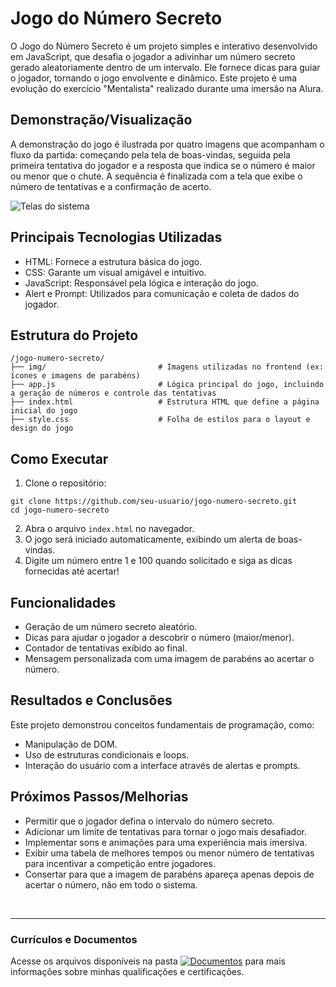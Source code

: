 # Jogo do Número Secreto
O Jogo do Número Secreto é um projeto simples e interativo desenvolvido em JavaScript, que desafia o jogador a adivinhar um número secreto gerado aleatoriamente dentro de um intervalo. Ele fornece dicas para guiar o jogador, tornando o jogo envolvente e dinâmico. Este projeto é uma evolução do exercício "Mentalista" realizado durante uma imersão na Alura.

## Demonstração/Visualização
A demonstração do jogo é ilustrada por quatro imagens que acompanham o fluxo da partida: começando pela tela de boas-vindas, seguida pela primeira tentativa do jogador e a resposta que indica se o número é maior ou menor que o chute. A sequência é finalizada com a tela que exibe o número de tentativas e a confirmação de acerto.

![Telas do sistema](https://github.com/vitoriapguimaraes/portfolio-web-Java/blob/master/2.%20N%C3%BAmero%20secreto/NumeroSecreto-Demonstacao.png)

## Principais Tecnologias Utilizadas
- HTML: Fornece a estrutura básica do jogo.
- CSS: Garante um visual amigável e intuitivo.
- JavaScript: Responsável pela lógica e interação do jogo.
- Alert e Prompt: Utilizados para comunicação e coleta de dados do jogador.

## Estrutura do Projeto
```
/jogo-numero-secreto/
├── img/                         # Imagens utilizadas no frontend (ex: ícones e imagens de parabéns)
├── app.js                       # Lógica principal do jogo, incluindo a geração de números e controle das tentativas
├── index.html                   # Estrutura HTML que define a página inicial do jogo
├── style.css                    # Folha de estilos para o layout e design do jogo
```

## Como Executar
1. Clone o repositório:
```
git clone https://github.com/seu-usuario/jogo-numero-secreto.git
cd jogo-numero-secreto
```
2. Abra o arquivo <code>index.html</code> no navegador.
3. O jogo será iniciado automaticamente, exibindo um alerta de boas-vindas.
4. Digite um número entre 1 e 100 quando solicitado e siga as dicas fornecidas até acertar!

## Funcionalidades
- Geração de um número secreto aleatório.
- Dicas para ajudar o jogador a descobrir o número (maior/menor).
- Contador de tentativas exibido ao final.
- Mensagem personalizada com uma imagem de parabéns ao acertar o número.

## Resultados e Conclusões
Este projeto demonstrou conceitos fundamentais de programação, como:
- Manipulação de DOM.
- Uso de estruturas condicionais e loops.
- Interação do usuário com a interface através de alertas e prompts.

## Próximos Passos/Melhorias
- Permitir que o jogador defina o intervalo do número secreto.
- Adicionar um limite de tentativas para tornar o jogo mais desafiador.
- Implementar sons e animações para uma experiência mais imersiva.
- Exibir uma tabela de melhores tempos ou menor número de tentativas para incentivar a competição entre jogadores.
- Consertar para que a imagem de parabéns apareça apenas depois de acertar o número, não em todo o sistema.

<br>
<hr> 

### Currículos e Documentos
Acesse os arquivos disponíveis na pasta 
[![Documentos](https://img.shields.io/badge/DOCUMENTOS-%F0%9F%93%83-blue?style=flat-square)](https://github.com/vitoriapguimaraes/vitoriapguimaraes/tree/main/DOCUMENTOS) para mais informações sobre minhas qualificações e certificações.
